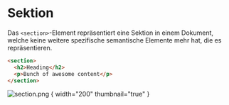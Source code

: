 # Sektion

Das `<section>`-Element repräsentiert eine Sektion in einem Dokument, welche keine weitere spezifische semantische Elemente mehr hat, die es 
repräsentieren.

```HTML
<section>
  <h2>Heading</h2>
  <p>Bunch of awesome content</p>
</section>
```

![section.png](section.png) { width="200" thumbnail="true" }
